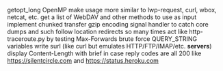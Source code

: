 getopt_long
OpenMP
make usage more similar to lwp-request, curl, wbox, netcat, etc.
get a list of WebDAV and other methods to use as input
implement chunked transfer 
gzip encoding
signal handler to catch core dumps and such
follow location redirects so many times
act like http-traceroute.py by testing Max-Forwards
brute force QUERY_STRING variables
write surl (like curl but emulates HTTP/FTP/IMAP/etc. **servers**)
display Content-Length with brief in case reply codes are all 200 like https://silentcircle.com and https://status.heroku.com
